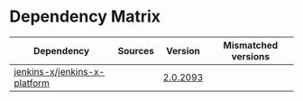 # Dependency Matrix

Dependency | Sources | Version | Mismatched versions
---------- | ------- | ------- | -------------------
[jenkins-x/jenkins-x-platform](https://github.com/jenkins-x/jenkins-x-platform) |  | [2.0.2093](https://github.com/jenkins-x/jenkins-x-platform/releases/tag/v2.0.2093) | 
